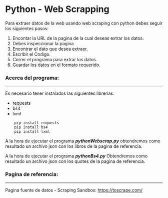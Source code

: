 # Python - Web Scrapping
Para extraer datos de la web usando web scraping con python debes seguir los siguientes
pasos:

1. Encontar la URL de la pagina de la cual deseas extrar los datos.
2. Debes inspeccionar la pagina
3. Encontrar el dato que desea extraer.
4. Escribir el Codigo.
5. Correr el programa para extrar los datos.
6. Guardar los datos en el formato requerido.

### Acerca del programa:
***
Es necesario tener instalados las siguientes librerias: 

- requests
- bs4
- lxml

````
    pip install requests
    pip install bs4
    pip install lxml
````
A la hora de ejecutar el programa ***pythonWebscrap.py*** obtendremos como
resultado un archivo json con los libros de la pagina de referencia.

A la hora de ejecutar el programa ***pythonBs4.py*** Obtendremos como
resultado un archivo json con los quotes de la pagina de referencia.

### Pagina de referencia:
***
Pagina fuente de datos - Scraping Sandbox:  https://toscrape.com/





